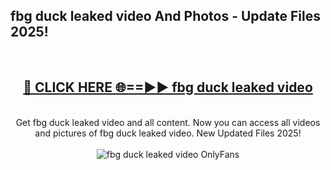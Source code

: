 <h2>fbg duck leaked video And Photos - Update Files 2025!</h2>
<br>
<div align="center">
<h2><a href="https://top-ai-tools.click/QrbHav" rel="nofollow">🔴 CLICK HERE 🌐==►► fbg duck leaked video</a></h2>
<br>
Get fbg duck leaked video and all content. Now you can access all videos and pictures of fbg duck leaked video. New Updated Files 2025!
<br>
<br>
<a href="https://top-ai-tools.click/QrbHav" rel="nofollow" data-target="animated-image.originalLink"><img src="https://i.ibb.co.com/WyWwxjT/player-gif2.gif" alt="fbg duck leaked video OnlyFans" style="max-width: 100%; display: inline-block;" data-target="animated-image.originalImage"></a>
</div>
<br>